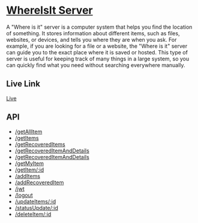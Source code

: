 # <a href="https://whereisit-server.vercel.app/">WhereIsIt Server</a>
A "Where is it" server is a computer system that helps you find the location of something. It stores information about different items, such as files, websites, or devices, and tells you where they are when you ask. For example, if you are looking for a file or a website, the "Where is it" server can guide you to the exact place where it is saved or hosted. This type of server is useful for keeping track of many things in a large system, so you can quickly find what you need without searching everywhere manually.

## Live Link
<a href="https://whereisit-server.vercel.app/">Live</a>

## API
- <a href="https://whereisit-server.vercel.app/getAllItem">/getAllItem</a>
- <a href="https://whereisit-server.vercel.app/getItems">/getItems</a>
- <a href="https://whereisit-server.vercel.app/getRecoveredItems">/getRecoveredItems</a>
- <a href="https://whereisit-server.vercel.app/getRecoveredItemAndDetails">/getRecoveredItemAndDetails</a>
- <a href="https://whereisit-server.vercel.app/getRecoveredItemAndDetails">/getRecoveredItemAndDetails</a>
- <a href="https://whereisit-server.vercel.app/getMyItem/">/getMyItem</a>
- <a href="https://whereisit-server.vercel.app/getItem/:id">/getItem/:id</a>
- <a href="https://whereisit-server.vercel.app/addItems">/addItems</a>
- <a href="https://whereisit-server.vercel.app/addRecoveredItem">/addRecoveredItem</a>
- <a href="https://whereisit-server.vercel.app/jwt">/jwt</a>
- <a href="https://whereisit-server.vercel.app/logout">/logout</a>
- <a href="https://whereisit-server.vercel.app/updateItems/:id">/updateItems/:id</a>
- <a href="https://whereisit-server.vercel.app/statusUpdate/:id">/statusUpdate/:id</a>
- <a href="https://whereisit-server.vercel.app/deleteItem/:id">/deleteItem/:id</a>